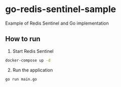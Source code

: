 # go-redis-sentinel-sample
Example of Redis Sentinel and Go implementation

## How to run
1. Start Redis Sentinel
```bash
docker-compose up -d
```

2. Run the application
```bash
go run main.go
```